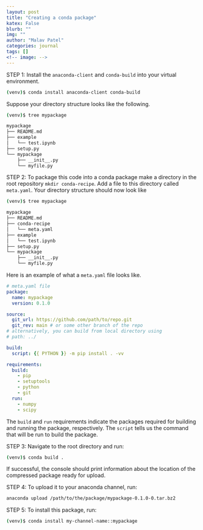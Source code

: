 ```yaml
---
layout: post
title: "Creating a conda package"
katex: False
blurb: ""
img: ""
author: "Malav Patel"
categories: journal
tags: []
<!-- image: -->
---
```


STEP 1: Install the `anaconda-client` and `conda-build` into your virtual environment.

```bash
(venv)$ conda install anaconda-client conda-build
```
Suppose your directory structure looks like the following.

```bash
(venv)$ tree mypackage

mypackage
├── README.md
├── example
│   └── test.ipynb
├── setup.py
└── mypackage
    ├── __init__.py
    └── myfile.py
```
STEP 2: To package this code into a conda package make a directory in the root repository `mkdir conda-recipe`. Add a file to this directory called `meta.yaml`. Your directory structure should now look like

```bash
(venv)$ tree mypackage

mypackage
├── README.md
├── conda-recipe
│   └── meta.yaml
├── example
│   └── test.ipynb
├── setup.py
└── mypackage
    ├── __init__.py
    └── myfile.py
```

Here is an example of what a `meta.yaml` file looks like. 

```yaml
# meta.yaml file
package:
  name: mypackage
  version: 0.1.0

source:
  git_url: https://github.com/path/to/repo.git
  git_rev: main # or some other branch of the repo
# alternatively, you can build from local directory using
# path: ../

build:
  script: {{ PYTHON }} -m pip install . -vv

requirements:
  build:
    - pip
    - setuptools
    - python
    - git
  run:
    - numpy
    - scipy
```

The `build` and `run` requirements indicate the packages required for building and running the package, respectively. The `script` tells us the command that will be run to build the package.

STEP 3: Navigate to the root directory and run:
```bash
(venv)$ conda build .
```
If successful, the console should print information about the location of the compressed package ready for upload. 

STEP 4: To upload it to your anaconda channel, run:
```bash
anaconda upload /path/to/the/package/mypackage-0.1.0-0.tar.bz2
```

STEP 5: To install this package, run:
```bash
(venv)$ conda install my-channel-name::mypackage
```



